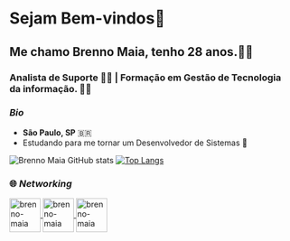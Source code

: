 # Sejam Bem-vindos👋


## Me chamo Brenno Maia, tenho 28 anos.:raising_hand_man:
### Analista de Suporte :technologist: | Formação em Gestão de Tecnologia da informação. :man_student:

### _Bio_
- **São Paulo, SP** :brazil:
- Estudando para me tornar um Desenvolvedor de Sistemas :running:

 
![Brenno Maia GitHub stats](https://github-readme-stats.vercel.app/api?username=iambrenno&show_icons=true&theme=dark)
[![Top Langs](https://github-readme-stats.vercel.app/api/top-langs/?username=iambrenno&layout=compact)](https://github.com/profile/github-readme-stats)


### :globe_with_meridians: _Networking_

<a href="https://www.linkedin.com/in/brenno-maia/" target="_blank">
<img align="center" alt="brenno-maia" height="60" width="55" src="https://cdn.icon-icons.com/icons2/100/PNG/256/linkedin_socialnetwork_17503.png">
</a>
<a href="https://www.instagram.com/brenno_____________/" target="_blank">
<img align="center" alt="brenno-maia" height="60" width="55" src="https://cdn.icon-icons.com/icons2/100/PNG/256/instagram_socialnetwork_17505.png">
</a>
<a href="brennomaia@yahoo.com.br">
<img align="center" alt="brenno-maia" height="60" width="55" src="https://cdn.icon-icons.com/icons2/100/PNG/256/email_socialnetwork_17535.png">
</a>




